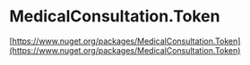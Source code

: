 # MedicalConsultation.Token

[https://www.nuget.org/packages/MedicalConsultation.Token](https://www.nuget.org/packages/MedicalConsultation.Token)